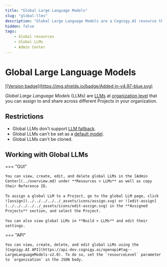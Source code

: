 ```yaml
---
title: "Global Large Language Models"
slug: "global-llms"
description: "Global Large Language Models are a Cognigy.AI resource that you can assign to and share across different Projects in your organization."
hidden: false
tags:
    - Global resources
    - Global LLMs
    - Admin Center
---
```


# Global Large Language Models

[![Version badge](https://img.shields.io/badge/Added in-v4.97-blue.svg)](../../../release-notes/4.97.md)

_Global Large Language Models_ (LLMs) are [LLMs](../../../../empower/llms/overview.md) at [organization level](overview.md) that you can assign to and share across different Projects in your organization.

## Restrictions

- Global LLMs don't support [LLM fallback](../../../../empower/llms/fallback.md).
- Global LLMs can't be set as a [default model](../../../../empower/llms/other-operations.md#set-a-model-as-default).
- Global LLMs can't be cloned.

## Working with Global LLMs

=== "GUI"

    You can view, create, edit, and delete global LLMs in the [Admin Center](../overview.md) under **Resources > LLMs** as well as copy their Reference ID.

    To assign a global LLM to a Project, go to the global LLM page, click ![assign](../../../../../_assets/icons/assign.svg) or ![edit-assign](../../../../../_assets/icons/edit-assign.svg) in the **Assigned Projects** section, and select the Project.

    You can also view global LLMs in **Build > LLMs** and edit their settings.

=== "API"

    You can view, create, delete, and edit global LLMs using the [Cognigy.AI API](https://api-dev.cognigy.ai/openapi#tag--LargeLanguageModels-v2.0). To do so, set the `resourceLevel` parameter to `organisation` in the JSON body.
